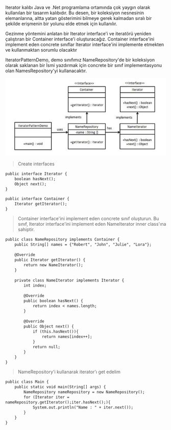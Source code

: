 Iterator kalıbı Java ve .Net programlama ortamında çok yaygın olarak kullanılan bir tasarım kalıbıdır. Bu desen, bir
koleksiyon nesnesinin elemanlarına, altta yatan gösterimini bilmeye gerek kalmadan sıralı bir şekilde erişmenin bir
yolunu elde etmek için kullanılır.

Gezinme yöntemini anlatan bir Iterator interface'i ve iteratörü yeniden çalıştıran bir Container interface'i
oluşturacağız. Container interface'ini implement eden concrete sınıflar Iterator interface'ini implemente etmekten ve
kullanmaktan sorumlu olacaktır

IteratorPatternDemo, demo sınıfımız NameRepository'de bir koleksiyon olarak saklanan bir İsmi yazdırmak için concrete
bir sınıf implementasyonu olan NamesRepository'yi kullanacaktır.

![img.png](img.png)

> Create interfaces

```
public interface Iterator {
    boolean hasNext();
    Object next();
}
```

```
public interface Container {
    Iterator getIterator();
}
```

> Container interface'ini implement eden concrete sınıf oluşturun. Bu sınıf, Iterator interface'ini implement eden
> NameIterator inner class'ına sahiptir.

```
public class NameRepository implements Container {
    public String[] names = {"Robert", "John", "Julie", "Lora"};

    @Override
    public Iterator getIterator() {
        return new NameIterator();
    }

    private class NameIterator implements Iterator {
        int index;

        @Override
        public boolean hasNext() {
            return index < names.length;
        }

        @Override
        public Object next() {
            if (this.hasNext()){
                return names[index++];
            }
            return null;
        }
    }
}
```

> NameRepository'i kullanarak iterator'ı get edelim

```
public class Main {
    public static void main(String[] args) {
        NameRepository nameRepository = new NameRepository();
        for (Iterator iter = nameRepository.getIterator();iter.hasNext();){
            System.out.println("Name : " + iter.next());
        }
    }
}
```